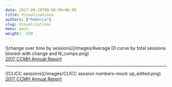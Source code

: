 ```yaml
---
date: 2017-09-28T08:00:00+06:00
title: Visualizations
authors: ["Rebecca"]
slug: Visualizations
menu: main
weight: -230
---
```



![change over time by sessions](/images/Average DI curve by total sessions binned-with change and N_comps.png)  
[2017 CCMH Annual Report](https://sites.psu.edu/ccmh/files/2018/02/2017_CCMH_Report-1r4m88x.pdf)  

---

![CLICC sessions](/images/CLICC session numbers-mock up_edited.png)  
[2017 CCMH Annual Report](https://sites.psu.edu/ccmh/files/2018/02/2017_CCMH_Report-1r4m88x.pdf)  

